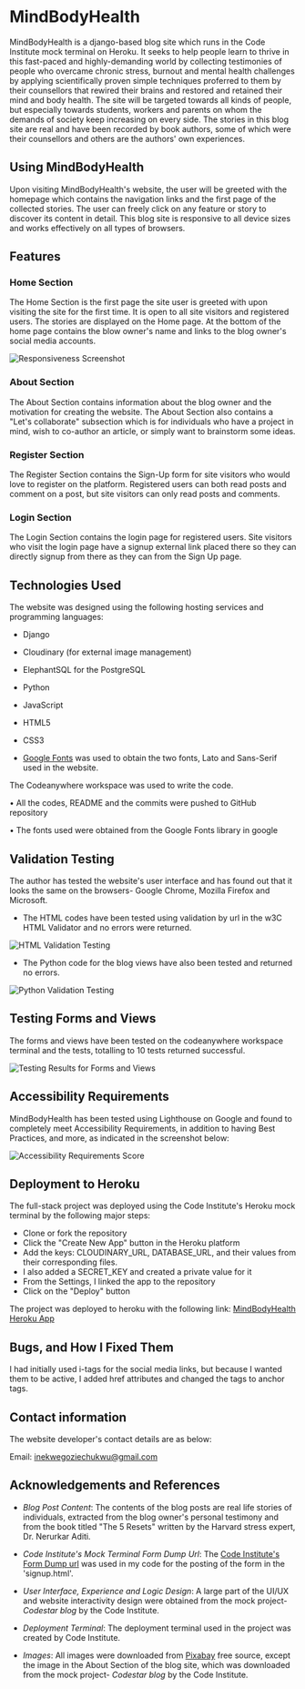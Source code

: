 # MindBodyHealth

MindBodyHealth is a django-based blog site which runs in the Code Institute mock terminal on Heroku. It seeks to help people learn to thrive in this fast-paced and highly-demanding world by collecting testimonies of people who overcame chronic stress, burnout and mental health challenges by applying scientifically proven simple techniques proferred to them by their counsellors that rewired their brains and restored and retained their mind and body health. The site will be targeted towards all kinds of people, but especially towards students, workers and parents on whom the demands of society keep increasing on every side. The stories in this blog site are real and have been recorded by book authors, some of which were their counsellors and others are the authors' own experiences. 

## Using MindBodyHealth

Upon visiting MindBodyHealth's website, the user will be greeted with the homepage which contains the navigation links and the first page of the collected stories. The user can freely click on any feature or story to discover its content in detail. This blog site is responsive to all device sizes and works effectively on all types of browsers.


## Features

### Home Section

The Home Section is the first page the site user is greeted with upon visiting the site for the first time. It is open to all site visitors and registered users. The stories are displayed on the Home page. At the bottom of the home page contains the blow owner's name and links to the blog owner's social media accounts.

<img src="./static/images/home-page.PNG" alt="Responsiveness Screenshot">

### About Section

The About Section contains information about the blog owner and the motivation for creating the website. The About Section also contains a "Let's collaborate" subsection which is for individuals who have a project in mind, wish to co-author an article, or simply want to brainstorm some ideas.

### Register Section

The Register Section contains the Sign-Up form for site visitors who would love to register on the platform. Registered users can both read posts and comment on a post, but site visitors can only read posts and comments.

### Login Section

The Login Section contains the login page for registered users. Site visitors who visit the login page have a signup external link placed there so they can directly signup from there as they can from the Sign Up page.


## Technologies Used

The website was designed using the following hosting services and programming languages:

- Django

- Cloudinary (for external image management)

- ElephantSQL for the PostgreSQL

- Python

- JavaScript

- HTML5

- CSS3

- [Google Fonts](https://fonts.google.com/) was used to obtain the two fonts, Lato and Sans-Serif used in the website.

The Codeanywhere workspace was used to write the code. 

• All the codes, README and the commits were pushed to GitHub repository

• The fonts used were obtained from the Google Fonts library in google


## Validation Testing

The author has tested the website's user interface and has found out that it looks the same on the browsers- Google Chrome, Mozilla Firefox and Microsoft.

- The HTML codes have been tested using validation by url in the w3C HTML Validator and no errors were returned.

<img src="./static/images/html-validation.PNG" alt="HTML Validation Testing">

- The Python code for the blog views have also been tested and returned no errors.

<img src="./static/images/python-code-test-results.PNG" alt="Python Validation Testing">


## Testing Forms and Views

The forms and views have been tested on the codeanywhere workspace terminal and the tests, totalling to 10 tests returned successful.

<img src="./static/images/test-run-success.PNG" alt="Testing Results for Forms and Views">


## Accessibility Requirements

MindBodyHealth has been tested using Lighthouse on Google and found to completely meet Accessibility Requirements, in addition to having Best Practices, and more, as indicated in the screenshot below:

<img src="./static/images/lighthouse-report.PNG" alt="Accessibility Requirements Score">


## Deployment to Heroku

The full-stack project was deployed using the Code Institute's Heroku mock terminal by the following major steps:

- Clone or fork the repository
- Click the "Create New App" button in the Heroku platform
- Add the keys: CLOUDINARY_URL, DATABASE_URL, and their values from their corresponding files.
- I also added a SECRET_KEY and created a private value for it
- From the Settings, I linked the app to the repository
- Click on the "Deploy" button

The project was deployed to heroku with the following link: [MindBodyHealth Heroku App](https://mind-body-health-1a3a657f9bb9.herokuapp.com/)


## Bugs, and How I Fixed Them
I had initially used i-tags for the social media links, but because I wanted them to be active, I added href attributes and changed the tags to anchor tags.

## Contact information

The website developer's contact details are as below:

Email: inekwegoziechukwu@gmail.com

## Acknowledgements and References

- _Blog Post Content_: The contents of the blog posts are real life stories of individuals, extracted from the blog owner's personal testimony and from the book titled "The 5 Resets" written by the Harvard stress expert, Dr. Nerurkar Aditi.

- _Code Institute's Mock Terminal Form Dump Url_: The [Code Institute's Form Dump url](https://formdump.codeinstitute.net/) was used in my code for the posting of the form in the 'signup.html'.

- _User Interface, Experience and Logic Design_: A large part of the UI/UX and website interactivity design were obtained from the mock project- _Codestar blog_ by the Code Institute.

- _Deployment Terminal_: The deployment terminal used in the project was created by Code Institute.

- _Images_: All images were downloaded from [Pixabay](pixabay.com) free source, except the image in the About Section of the blog site, which was downloaded from the mock project- _Codestar blog_ by the Code Institute.